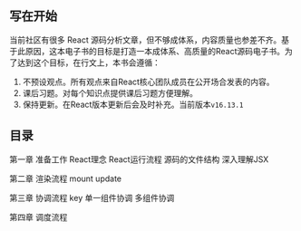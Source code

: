 ## 写在开始

当前社区有很多 React 源码分析文章，但不够成体系，内容质量也参差不齐。基于此原因，这本电子书的目标是打造一本成体系、高质量的React源码电子书。为了达到这个目标，在行文上，本书会遵循：

1. 不预设观点。所有观点来自React核心团队成员在公开场合发表的内容。
2. 课后习题。对每个知识点提供课后习题方便理解。
3. 保持更新。在React版本更新后会及时补充。当前版本`v16.13.1`

## 目录

第一章 准备工作
React理念
React运行流程
源码的文件结构
深入理解JSX

第二章 渲染流程
mount
update

第三章 协调流程
key
单一组件协调
多组件协调

第四章 调度流程